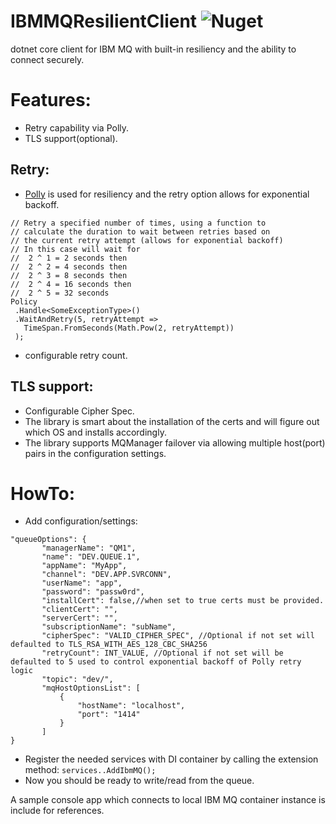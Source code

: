 # IBMMQResilientClient   ![Nuget](https://img.shields.io/nuget/dt/IBMMQResilientClient?style=flat-square)
dotnet core client for IBM MQ with built-in resiliency and the ability to connect securely.   

# Features:
 - Retry capability via Polly.
 - TLS support(optional).
## Retry:
 - [Polly](https://github.com/App-vNext/Polly) is used for resiliency and the retry option allows for exponential backoff.
 ```
 // Retry a specified number of times, using a function to 
// calculate the duration to wait between retries based on 
// the current retry attempt (allows for exponential backoff)
// In this case will wait for
//  2 ^ 1 = 2 seconds then
//  2 ^ 2 = 4 seconds then
//  2 ^ 3 = 8 seconds then
//  2 ^ 4 = 16 seconds then
//  2 ^ 5 = 32 seconds
Policy
  .Handle<SomeExceptionType>()
  .WaitAndRetry(5, retryAttempt => 
	TimeSpan.FromSeconds(Math.Pow(2, retryAttempt)) 
  );
  ````
  - configurable retry count.
## TLS support:
- Configurable Cipher Spec.
- The library is smart about the installation of the certs and will figure out which OS and installs accordingly.
- The library supports MQManager failover via allowing multiple host(port) pairs in the configuration settings. 

# HowTo:
 - Add configuration/settings:
 ```
 "queueOptions": {
		"managerName": "QM1",
		"name": "DEV.QUEUE.1",
		"appName": "MyApp",
		"channel": "DEV.APP.SVRCONN",
		"userName": "app",
		"password": "passw0rd",
		"installCert": false,//when set to true certs must be provided.
		"clientCert": "",
		"serverCert": "",
		"subscriptionName": "subName",
		"cipherSpec": "VALID_CIPHER_SPEC", //Optional if not set will defaulted to TLS_RSA_WITH_AES_128_CBC_SHA256
		"retryCount": INT_VALUE, //Optional if not set will be defaulted to 5 used to control exponential backoff of Polly retry logic
		"topic": "dev/",
		"mqHostOptionsList": [
			{
				"hostName": "localhost",
				"port": "1414"
			}
		]
}
 ```
 - Register the needed services with DI container by calling the extension method:
 ```services..AddIbmMQ();```
 - Now you should be ready to write/read from the queue.

 A sample console app which connects to local IBM MQ container instance is include for references.
